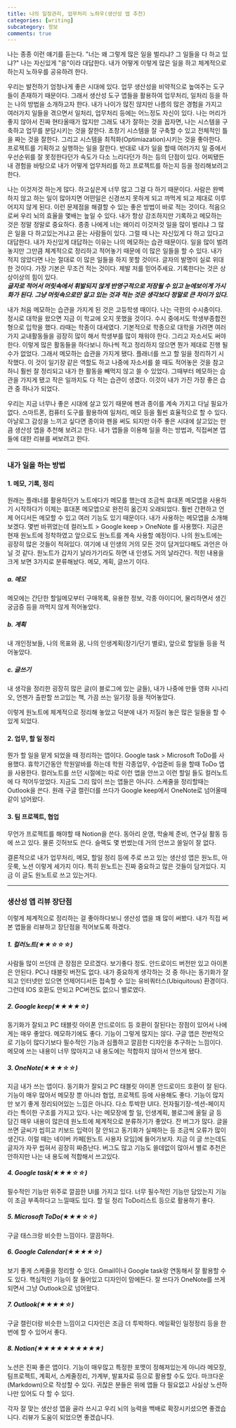 ```yaml
---
title: 나의 일정관리, 업무처리 노하우(생산성 앱 추천)
categories: [writing]
subcategory: 정보
comments: true
---
```


나는 종종 이런 얘기를 듣는다. "너는 왜 그렇게 많은 일을 벌리냐? 그 일들을 다 하고 있냐?" 나는 자신있게 "응"이라 대답한다. 내가 어떻게 이렇게 많은 일을 하고 체계적으로 하는지 노하우를 공유하려 한다.

우리는 발전하기 엄청나게 좋은 시대에 있다. 업무 생산성을 비약적으로 높여주는 도구들이 존재하기 때문이다. 그래서 생산성 도구 앱들을 활용하여 업무처리, 일처리 등을 하는 나의 방법을 소개하고자 한다. 내가 나이가 많진 않지만 나름의 많은 경험을 가지고 여러가지 일들을 겪으면서 일처리, 업무처리 등에는 어느정도 자신이 있다. 나는 머리가 좋지 않아서 진짜 현타올때가 많지만 그래도 내가 잘하는 것을 꼽자면, 나는 시스템을 구축하고 업무를 분담시키는 것을 잘한다. 초창기 시스템을 잘 구축할 수 있고 전체적인 틀을 짜는 것을 잘한다. 그리고 시스템을 최적화(Optimiazation)시키는 것을 좋아한다. 프로젝트를 기획하고 실행하는 일을 잘한다. 반대로 내가 일을 할때 여러가지 일 중에서 우선순위를 잘 못정한다던가 속도가 다소 느리다던가 하는 등의 단점이 있다. 어찌됐든 내 경험을 바탕으로 내가 어떻게 업무처리를 하고 프로젝트를 하는지 등을 정리해보려고 한다.

나는 이것저것 하는게 많다. 하고싶은게 너무 많고 그걸 다 하기 때문이다. 사람은 완벽하지 않고 하는 일이 많아지면 어떤일은 신경쓰지 못하게 되고 까먹게 되고 제대로 이루어지지 않게 된다. 이런 문제점을 해결할 수 있는 좋은 방법이 바로 적는 것이다. 적음으로써 우리 뇌의 효율을 몇배는 높일 수 있다. 내가 항상 강조하지만 기록하고 메모하는 것은 정말 정말로 중요하다. 종종 나에게 너는 왜이리 이것저것 일을 많이 벌리냐 그 많은 일을 다 하고있는거냐고 묻는 사람들이 있다. 그럴 때 나는 자신있게 다 하고 있다고 대답한다. 내가 자신있게 대답하는 이유는 나의 메모하는 습관 때문이다. 일을 많이 벌려놓지만 그만큼 체계적으로 정리하고 적어놓기 때문에 이 많은 일들을 할 수 있다. 내가 적지 않았다면 나는 절대로 이 많은 일들을 하지 못할 것이다. 글자의 발명이 실로 위대한 것이다. 가장 기본은 무조건 적는 것이다. 제발 저를 믿어주세요. 기록한다는 것은 상상이상의 힘이 있다.  
***글자로 적어서 머릿속에서 휘발되지 않게 반영구적으로 저장될 수 있고 눈에보이게 가시화가 된다. 그냥 머릿속으로만 알고 있는 것과 적는 것은 생각보다 정말로 큰 차이가 있다.***

내가 처음 메모하는 습관을 가지게 된 것은 고등학생 때이다. 나는 극한의 수시충이다. 정시로 대학을 왔으면 지금 이 학교에 오지 못했을 것이다. 수시 중에서도 학생부종합전형으로 입학을 했다. 라때는 학종이 대세였다. 기본적으로 학종으로 대학을 가려면 여러가지 교내활동들을 굉장히 많이 해서 학생부를 많이 채워야 한다. 그리고 자소서도 써야 한다. 이렇게 많은 활동들을 하다보니 하나씩 적고 정리하지 않으면 뭔가 제대로 진행 될 수가 없었다. 그래서 메모하는 습관을 가지게 됐다. 플래너를 쓰고 할 일을 정리하기 시작했다. 이 것이 일기장 같은 역할도 하고 나중에 자소서를 쓸 때도 적어놓은 것을 참고하니 훨씬 잘 정리되고 내가 한 활동을 빼먹지 않고 쓸 수 있었다. 그때부터 메모하는 습관을 가지게 됐고 작은 일까지도 다 적는 습관이 생겼다. 이것이 내가 가진 가장 좋은 습관 중 하나가 되었다.

우리는 지금 너무나 좋은 시대에 살고 있기 때문에 펜과 종이를 계속 가지고 다닐 필요가 없다. 스마트폰, 컴퓨터 도구를 활용하여 일처리, 메모 등을 훨씬 효율적으로 할 수 있다. 아날로그 감성을 느끼고 싶다면 종이와 펜을 써도 되지만 아주 좋은 시대에 살고있는 만큼 생산성 앱을 추천해 보려고 한다. 내가 앱들을 이용해 일을 하는 방법과, 직접써본 앱들에 대한 리뷰를 써보려고 한다.

----

### 내가 일을 하는 방법

#### 1. 메모, 기록, 정리

원래는 플래너를 활용하던가 노트에다가 메모를 했는데 조금씩 휴대폰 메모앱을 사용하기 시작하다가 이제는 휴대폰 메모앱으로 완전히 옮긴지 오래되었다. 훨씬 간편하고 언제 어디서든 메모할 수 있고 여러 기능도 있기 때문이다. 내가 사용하는 메모앱을 소개해 보겠다. 몇번 바뀌었는데 
컬러노트 > Google keep > OneNote 를 사용했다. 지금은 현재 원노트에 정착하였고 앞으로도 원노트를 계속 사용할 예정이다. 나의 원노트에는 굉장히 많은 것들이 적혀있다. 여기에 내 인생의 거의 모든 것이 담겨있다해도 과언은 아닐 것 같다. 원노트가 갑자기 날라가기라도 하면 내 인생도 거의 날라간다. 적힌 내용을 크게 보면 3가지로 분류해놨다. 메모, 계획, 글쓰기 이다.

##### a. 메모
메모에는 간단한 할일메모부터 구매목록, 유용한 정보, 각종 아이디어, 물리하면서 생긴 궁금증 등을 까먹지 않게 적어놓았다.
##### b. 계획
내 개인정보들, 나의 목표와 꿈, 나의 인생계획(장기/단기 별로), 앞으로 할일들 등을 적어놓았다. 
##### c. 글쓰기
내 생각을 정리한 굉장히 많은 글(이 블로그에 있는 글들), 내가 나중에 만들 영화 시나리오, 언젠가 출판할 쓰고있는 책, 가끔 쓰는 일기장 등을 적어놓았다.  

이렇게 원노트에 체계적으로 정리해 놓았고 덕분에 내가 저질러 놓은 많은 일들을 할 수 있게 되었다.


#### 2. 업무, 할 일 정리

뭔가 할 일을 맡게 되었을 때 정리하는 앱이다. 
Google task > Microsoft ToDo를 사용했다. 휴학기간동안 학원알바를 하는데 학원 각종업무, 수업준비 등을 할때 ToDo 앱을 사용한다. 컬러노트를 쓰던 시절에는 따로 이런 앱을 안쓰고 이런 할일 들도 컬러노트에 다 적어두었었다. 지금도 그리 많이 쓰는 앱들은 아니다.
스케줄을 정리할때는 Outlook을 쓴다. 원래 구글 캘린더를 쓰다가 Google keep에서 OneNote로 넘어올때 같이 넘어왔다.


#### 3. 팀 프로젝트, 협업

무언가 프로젝트를 해야할 때 Notion을 쓴다. 동아리 운영, 학술제 준비, 연구실 활동 등에 쓰고 있다. 물론 깃허브도 쓴다. 슬랙도 몇 번썼는데 거의 안쓰고 쓸일이 잘 없다.

결론적으로 내가 업무처리, 메모, 할일 정리 등에 주로 쓰고 있는 생산성 앱은 원노트, 아웃룩, 노션 이렇게 세가지 이다. 특히 원노트는 진짜 중요하고 많은 것들이 담겨있다. 지금 이 글도 원노트로 쓰고 있는거다.

----



### 생산성 앱 리뷰 장단점

이렇게 체계적으로 정리하는 걸 좋아하다보니 생산성 앱을 꽤 많이 써봤다. 내가 직접 써본 앱들을 리뷰하고 장단점을 적어보도록 하겠다.

##### 1. 컬러노트(★★☆☆☆)
사람들 많이 쓰던데 큰 장점은 모르겠다. 보기좋다 정도. 안드로이드 버전만 있고 아이폰은 안된다. PC나 태블릿 버전도 없다. 내가 중요하게 생각하는 것 중 하나는 동기화가 잘 되고 인터넷만 있으면 언제어디서든 접속할 수 있는 유비쿼터스(Ubiquitous) 환경이다. 그런데 IOS 호환도 안되고 PC버전도 없으니 별로였다.

##### 2. Google keep(★★★★☆)
동기화가 잘되고 PC 태블릿 아이폰 안드로이드 등 호환이 잘된다는 장점이 있어서 나에게는 매우 좋았다. 메모하기에도 좋다. 기능이 그렇게 많지는 않다. 구글 앱은 전반적으로 기능이 많다기보다 필수적인 기능과 심플하고 깔끔한 디자인을 추구하는 느낌이다. 메모에 쓰는 내용이 너무 많아지고 내 용도에는 적합하지 않아서 안쓰게 됐다.

##### 3. OneNote(★★★☆☆)
지금 내가 쓰는 앱이다. 동기화가 잘되고 PC 태블릿 아이폰 안드로이드 호환이 잘 된다. 기능이 매우 많아서 메모장 뿐 아니라 협업, 프로젝트 등에 사용해도 좋다. 기능이 많지만 보기 좋게 정리되어있는 느낌은 아니다. 다소 투박한 UI다. 전자필기장-섹션-페이지 라는 특이한 구조를 가지고 있다. 나는 메모장에 할 일, 인생계획, 블로그에 올릴 글 등 담긴 매우 내용이 많은데 원노트에 체계적으로 분류하기가 좋았다. 잔 버그가 많다. 글을 쓰면 글씨가 씹히고 키보드 입력이 잘 안되고 동기화가 실패하는 등 조금씩 오류가 많이 생긴다. 이럴 때는 네이버 카페[원노트 사용자 모임]에 들어가보자. 지금 이 글 쓰는데도 글자가 자꾸 씹혀서 굉장히 짜증난다. 버그도 많고 기능도 쓸데없이 많아서 별로 추천은 안하지만 나는 내 용도에 적합해서 쓰고있다.

##### 4. Google task(★★★☆☆)
필수적인 기능만 위주로 깔끔한 UI를 가지고 있다. 너무 필수적인 기능만 담았는지 기능이 조금 부족하다고 느낄때도 있다. 할 일 정리 ToDo리스트 등으로 활용하기 좋다.

##### 5. Microsoft ToDo(★★★☆☆)
구글 태스크랑 비슷한 느낌이다. 깔끔하다.

##### 6. Google Calendar(★★★★☆)
보기 좋게 스케줄을 정리할 수 있다. Gmail이나 Google task랑 연동해서 잘 활용할 수도 있다. 핵심적인 기능이 잘 들어있고 디자인이 맘에든다. 잘 쓰다가 OneNote를 쓰게되면서 그냥 Outlook으로 넘어왔다.

##### 7. Outlook(★★★★☆)
구글 캘린더랑 비슷한 느낌이고 디자인은 조금 더 투박하다. 메일확인 일정정리 등을 한번에 할 수 있어서 좋다.

##### 8. Notion(★★★★★★★★★★)
노션은 진짜 좋은 앱이다. 기능이 매우많고 특정한 포맷이 정해져있는게 아니라 메모장, 팀프로젝트, 계획서, 스케줄정리, 가계부, 발표자료 등으로 활용할 수도 있다. 마크다운(Markdown)으로 작성할 수 있다. 귀찮은 분들은 위에 앱들 다 필요없고 사실상 노션하나만 있어도 다 할 수 있다.
    
각자 잘 맞는 생산성 앱을 골라 쓰시고 우리 뇌의 능력을 백배로 확장시키셨으면 좋겠습니다. 리뷰가 도움이 되었으면 좋겠습니다.
